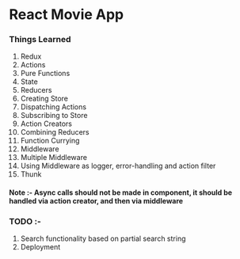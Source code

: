 # React Movie App

### Things Learned
1. Redux
2. Actions
3. Pure Functions
4. State
5. Reducers
6. Creating Store
7. Dispatching Actions
8. Subscribing to Store
9. Action Creators
10. Combining Reducers
11. Function Currying
12. Middleware
13. Multiple Middleware
14. Using Middleware as logger, error-handling and action filter
15. Thunk

#### Note :- Async calls should not be made in component, it should be handled via action creator, and then via middleware

### TODO :-
1. Search functionality based on partial search string
2. Deployment
